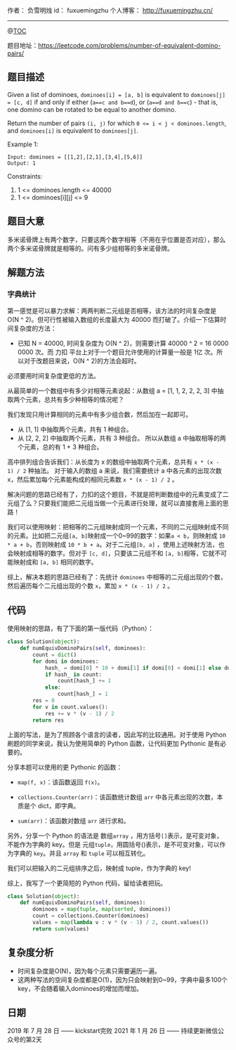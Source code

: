 作者： 负雪明烛
id：	fuxuemingzhu
个人博客：	http://fuxuemingzhu.cn/

---
@[TOC](目录)


题目地址：https://leetcode.com/problems/number-of-equivalent-domino-pairs/

## 题目描述

Given a list of dominoes, `dominoes[i] = [a, b]` is equivalent to `dominoes[j] = [c, d]` if and only if either (`a==c and b==d`), or (`a==d and b==c`) - that is, one domino can be rotated to be equal to another domino.

Return the number of pairs `(i, j)` for which `0 <= i < j < dominoes.length`, and `dominoes[i]` is equivalent to `dominoes[j]`.
 
Example 1:

    Input: dominoes = [[1,2],[2,1],[3,4],[5,6]]
    Output: 1
 

Constraints:

1. 1 <= dominoes.length <= 40000
1. 1 <= dominoes[i][j] <= 9


## 题目大意

多米诺骨牌上有两个数字，只要这两个数字相等（不用在乎位置是否对应），那么两个多米诺骨牌就是相等的。问有多少组相等的多米诺骨牌。

## 解题方法

### 字典统计

第一感觉是可以暴力求解：两两判断二元组是否相等，该方法的时间复杂度是 O(N ^ 2)。但可行性被输入数组的长度最大为 40000 而打破了。介绍一下估算时间复杂度的方法：


- 已知 N = 40000, 时间复杂度为 O(N ^ 2)，则需要计算 40000 ^ 2 = 16 0000 0000 次。而 力扣 平台上对于一个题目允许使用的计算量一般是 1亿 次。所以对于改题目来说，O(N ^ 2)的方法会超时。


必须要用时间复杂度更低的方法。

从最简单的一个数组中有多少对相等元素说起：从数组 a = [1, 1, 2, 2, 2, 3] 中抽取两个元素，总共有多少种相等的情况呢？

我们发现只用计算相同的元素中有多少组合数，然后加在一起即可。
- 从 [1, 1] 中抽取两个元素，共有 1 种组合。
- 从 [2, 2, 2] 中抽取两个元素，共有 3 种组合。
所以从数组 a 中抽取相等的两个元素，总的有 1 + 3 种组合。

高中排列组合告诉我们：从长度为 x 的数组中抽取两个元素，总共有 `x * (x - 1) / 2` 种抽法。
对于输入的数组 a 来说，我们需要统计 a 中各元素的出现次数 x，然后累加每个元素能构成的相同元素数 `x * (x - 1) / 2` 。

解决问题的思路已经有了，力扣的这个题目，不就是把判断数组中的元素变成了二元组了么？只要我们能把二元组当做一个元素进行处理，就可以直接套用上面的思路！

我们可以使用映射：把相等的二元组映射成同一个元素，不同的二元组映射成不同的元素。比如把二元组`[a, b]`映射成一个0~99的数字：如果`a < b`，则映射成 `10 * a + b`，否则映射成 `10 * b + a`。对于二元组`[b, a]` ，使用上述映射方法，也会映射成相等的数字。但对于 `[c, d]`，只要该二元组不和 `[a, b]`相等，它就不可能映射成和 `[a, b]` 相同的数字。

综上，解决本题的思路已经有了：先统计 `dominoes` 中相等的二元组出现的个数，然后遍历每个二元组出现的个数 `x`，累加 `x * (x - 1) / 2` 。


## 代码




使用映射的思路，有了下面的第一版代码（Python）：

```python
class Solution(object):
    def numEquivDominoPairs(self, dominoes):
        count = dict()
        for domi in dominoes:
            hash_ = domi[0] * 10 + domi[1] if domi[0] < domi[1] else domi[1] * 10 + domi[0]
            if hash_ in count:
                count[hash_] += 1
            else:
                count[hash_] = 1
        res = 0
        for v in count.values():
            res += v * (v - 1) / 2
        return res
```

上面的写法，是为了照顾各个语言的读者，因此写的比较通用。对于使用 Python 刷题的同学来说，我认为使用简单的 Python 函数，让代码更加 Pythonic 是有必要的。

分享本题可以使用的更 Pythonic 的函数：

- `map(f, x)`：该函数返回 `f(x)`。

- `collections.Counter(arr)`：该函数统计数组 `arr` 中各元素出现的次数，本质是个 dict，即字典。

- `sum(arr)`：该函数对数组 `arr` 进行求和。


另外，分享一个 Python 的语法是 数组`array` ，用方括号`[]`表示，是可变对象，不能作为字典的 key。但是 元组`tuple`，用圆括号()表示，是不可变对象，可以作为字典的 `key`。并且 `array` 和 `tuple` 可以相互转化。

我们可以把输入的二元组排序之后，映射成 tuple，作为字典的 key!

综上，我写了一个更简短的 Python 代码，留给读者把玩。

```python
class Solution(object):
    def numEquivDominoPairs(self, dominoes):
        dominoes = map(tuple, map(sorted, dominoes))
        count = collections.Counter(dominoes)
        values = map(lambda v : v * (v - 1) / 2, count.values())
        return sum(values)
```

## 复杂度分析

- 时间复杂度是O(N)，因为每个元素只需要遍历一遍。
- 这两种写法的空间复杂度都是O(1)，因为只会映射到0~99，字典中最多100个key，不会随着输入dominoes的增加而增加。



## 日期

2019 年 7 月 28 日 —— kickstart完败
2021 年 1 月 26 日 —— 持续更新微信公众号的第2天
